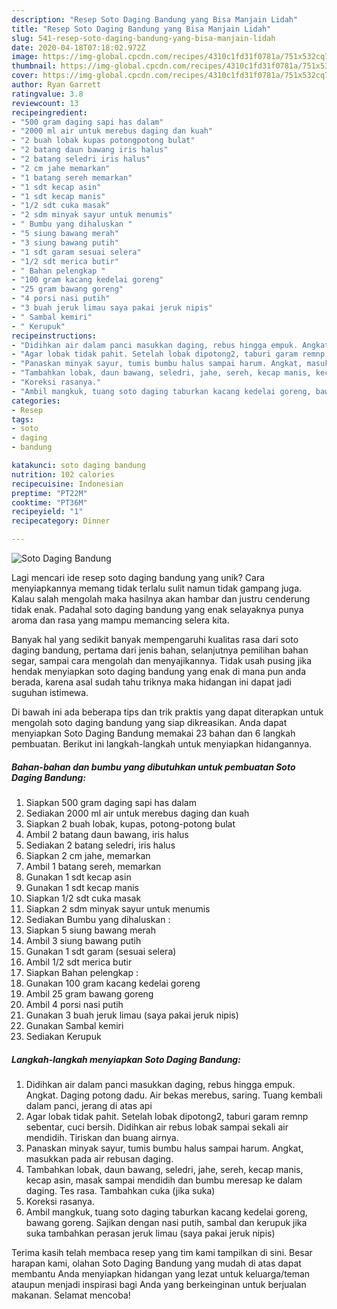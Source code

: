 ```yaml
---
description: "Resep Soto Daging Bandung yang Bisa Manjain Lidah"
title: "Resep Soto Daging Bandung yang Bisa Manjain Lidah"
slug: 541-resep-soto-daging-bandung-yang-bisa-manjain-lidah
date: 2020-04-18T07:18:02.972Z
image: https://img-global.cpcdn.com/recipes/4310c1fd31f0781a/751x532cq70/soto-daging-bandung-foto-resep-utama.jpg
thumbnail: https://img-global.cpcdn.com/recipes/4310c1fd31f0781a/751x532cq70/soto-daging-bandung-foto-resep-utama.jpg
cover: https://img-global.cpcdn.com/recipes/4310c1fd31f0781a/751x532cq70/soto-daging-bandung-foto-resep-utama.jpg
author: Ryan Garrett
ratingvalue: 3.8
reviewcount: 13
recipeingredient:
- "500 gram daging sapi has dalam"
- "2000 ml air untuk merebus daging dan kuah"
- "2 buah lobak kupas potongpotong bulat"
- "2 batang daun bawang iris halus"
- "2 batang seledri iris halus"
- "2 cm jahe memarkan"
- "1 batang sereh memarkan"
- "1 sdt kecap asin"
- "1 sdt kecap manis"
- "1/2 sdt cuka masak"
- "2 sdm minyak sayur untuk menumis"
- " Bumbu yang dihaluskan "
- "5 siung bawang merah"
- "3 siung bawang putih"
- "1 sdt garam sesuai selera"
- "1/2 sdt merica butir"
- " Bahan pelengkap "
- "100 gram kacang kedelai goreng"
- "25 gram bawang goreng"
- "4 porsi nasi putih"
- "3 buah jeruk limau saya pakai jeruk nipis"
- " Sambal kemiri"
- " Kerupuk"
recipeinstructions:
- "Didihkan air dalam panci masukkan daging, rebus hingga empuk. Angkat. Daging potong dadu. Air bekas merebus, saring. Tuang kembali dalam panci, jerang di atas api"
- "Agar lobak tidak pahit. Setelah lobak dipotong2, taburi garam remnp sebentar, cuci bersih. Didihkan air rebus lobak sampai sekali air mendidih. Tiriskan dan buang airnya."
- "Panaskan minyak sayur, tumis bumbu halus sampai harum. Angkat, masukkan pada air rebusan daging."
- "Tambahkan lobak, daun bawang, seledri, jahe, sereh, kecap manis, kecap asin, masak sampai mendidih dan bumbu meresap ke dalam daging. Tes rasa. Tambahkan cuka (jika suka)"
- "Koreksi rasanya."
- "Ambil mangkuk, tuang soto daging taburkan kacang kedelai goreng, bawang goreng. Sajikan dengan nasi putih, sambal dan kerupuk jika suka tambahkan perasan jeruk limau (saya pakai jeruk nipis)"
categories:
- Resep
tags:
- soto
- daging
- bandung

katakunci: soto daging bandung 
nutrition: 102 calories
recipecuisine: Indonesian
preptime: "PT22M"
cooktime: "PT36M"
recipeyield: "1"
recipecategory: Dinner

---
```



![Soto Daging Bandung](https://img-global.cpcdn.com/recipes/4310c1fd31f0781a/751x532cq70/soto-daging-bandung-foto-resep-utama.jpg)

Lagi mencari ide resep soto daging bandung yang unik? Cara menyiapkannya memang tidak terlalu sulit namun tidak gampang juga. Kalau salah mengolah maka hasilnya akan hambar dan justru cenderung tidak enak. Padahal soto daging bandung yang enak selayaknya punya aroma dan rasa yang mampu memancing selera kita.

Banyak hal yang sedikit banyak mempengaruhi kualitas rasa dari soto daging bandung, pertama dari jenis bahan, selanjutnya pemilihan bahan segar, sampai cara mengolah dan menyajikannya. Tidak usah pusing jika hendak menyiapkan soto daging bandung yang enak di mana pun anda berada, karena asal sudah tahu triknya maka hidangan ini dapat jadi suguhan istimewa.




Di bawah ini ada beberapa tips dan trik praktis yang dapat diterapkan untuk mengolah soto daging bandung yang siap dikreasikan. Anda dapat menyiapkan Soto Daging Bandung memakai 23 bahan dan 6 langkah pembuatan. Berikut ini langkah-langkah untuk menyiapkan hidangannya.

<!--inarticleads1-->

##### Bahan-bahan dan bumbu yang dibutuhkan untuk pembuatan Soto Daging Bandung:

1. Siapkan 500 gram daging sapi has dalam
1. Sediakan 2000 ml air untuk merebus daging dan kuah
1. Siapkan 2 buah lobak, kupas, potong-potong bulat
1. Ambil 2 batang daun bawang, iris halus
1. Sediakan 2 batang seledri, iris halus
1. Siapkan 2 cm jahe, memarkan
1. Ambil 1 batang sereh, memarkan
1. Gunakan 1 sdt kecap asin
1. Gunakan 1 sdt kecap manis
1. Siapkan 1/2 sdt cuka masak
1. Siapkan 2 sdm minyak sayur untuk menumis
1. Sediakan  Bumbu yang dihaluskan :
1. Siapkan 5 siung bawang merah
1. Ambil 3 siung bawang putih
1. Gunakan 1 sdt garam (sesuai selera)
1. Ambil 1/2 sdt merica butir
1. Siapkan  Bahan pelengkap :
1. Gunakan 100 gram kacang kedelai goreng
1. Ambil 25 gram bawang goreng
1. Ambil 4 porsi nasi putih
1. Gunakan 3 buah jeruk limau (saya pakai jeruk nipis)
1. Gunakan  Sambal kemiri
1. Sediakan  Kerupuk




<!--inarticleads2-->

##### Langkah-langkah menyiapkan Soto Daging Bandung:

1. Didihkan air dalam panci masukkan daging, rebus hingga empuk. Angkat. Daging potong dadu. Air bekas merebus, saring. Tuang kembali dalam panci, jerang di atas api
1. Agar lobak tidak pahit. Setelah lobak dipotong2, taburi garam remnp sebentar, cuci bersih. Didihkan air rebus lobak sampai sekali air mendidih. Tiriskan dan buang airnya.
1. Panaskan minyak sayur, tumis bumbu halus sampai harum. Angkat, masukkan pada air rebusan daging.
1. Tambahkan lobak, daun bawang, seledri, jahe, sereh, kecap manis, kecap asin, masak sampai mendidih dan bumbu meresap ke dalam daging. Tes rasa. Tambahkan cuka (jika suka)
1. Koreksi rasanya.
1. Ambil mangkuk, tuang soto daging taburkan kacang kedelai goreng, bawang goreng. Sajikan dengan nasi putih, sambal dan kerupuk jika suka tambahkan perasan jeruk limau (saya pakai jeruk nipis)




Terima kasih telah membaca resep yang tim kami tampilkan di sini. Besar harapan kami, olahan Soto Daging Bandung yang mudah di atas dapat membantu Anda menyiapkan hidangan yang lezat untuk keluarga/teman ataupun menjadi inspirasi bagi Anda yang berkeinginan untuk berjualan makanan. Selamat mencoba!
